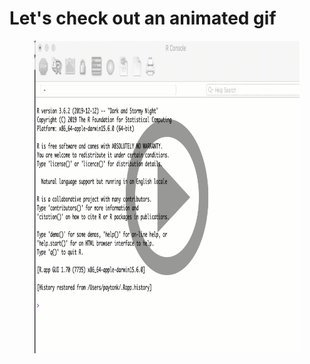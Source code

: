 <!--

author:   Joy Payton

email:    paytonk@chop.edu

version:  0.0.1

language: en

narrator: US English Female

comment:  Short description here

script:   https://code.jquery.com/jquery-3.6.0.slim.min.js

script:   https://chop-dbhi-arcus-education-website-assets.s3.amazonaws.com/javascript/scripts.js
-->

# Let's check out an animated gif

<figure>
  <img src="https://raw.githubusercontent.com/arcus/education_liascript_experiments/main/img/r_console.png" height="500" width="800" alt="Static Image" data-alt="https://raw.githubusercontent.com/arcus/education_liascript_experiments/main/img/r_console.gif">
</figure>
